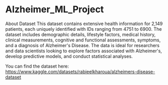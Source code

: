 # Alzheimer_ML_Project
 
About Dataset
This dataset contains extensive health information for 2,149 patients, each uniquely identified with IDs ranging from 4751 to 6900. The dataset includes demographic details, lifestyle factors, medical history, clinical measurements, cognitive and functional assessments, symptoms, and a diagnosis of Alzheimer's Disease. The data is ideal for researchers and data scientists looking to explore factors associated with Alzheimer's, develop predictive models, and conduct statistical analyses.

You can find the dataset here: https://www.kaggle.com/datasets/rabieelkharoua/alzheimers-disease-dataset